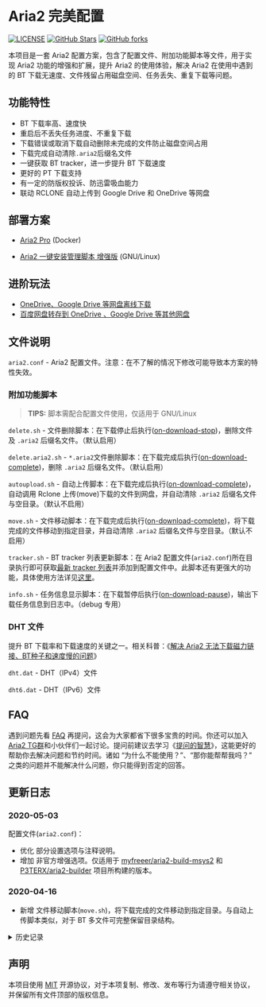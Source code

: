 # Aria2 完美配置

[![LICENSE](https://img.shields.io/github/license/mashape/apistatus.svg?style=flat-square&label=LICENSE)](https://github.com/P3TERX/aria2_perfect_config/blob/master/LICENSE)
[![GitHub Stars](https://img.shields.io/github/stars/P3TERX/aria2_perfect_config.svg?style=flat-square&label=Stars&logo=github)](https://github.com/P3TERX/aria2_perfect_config/stargazers)
[![GitHub forks](https://img.shields.io/github/forks/P3TERX/aria2_perfect_config.svg?style=flat-square&label=Forks&logo=github)](https://github.com/P3TERX/aria2_perfect_config/fork)

本项目是一套 Aria2 配置方案，包含了配置文件、附加功能脚本等文件，用于实现 Aria2 功能的增强和扩展，提升 Aria2 的使用体验，解决 Aria2 在使用中遇到的 BT 下载无速度、文件残留占用磁盘空间、任务丢失、重复下载等问题。

## 功能特性

* BT 下载率高、速度快
* 重启后不丢失任务进度、不重复下载
* 下载错误或取消下载自动删除未完成的文件防止磁盘空间占用
* 下载完成自动清除`.aria2`后缀名文件
* 一键获取 BT tracker，进一步提升 BT 下载速度
* 更好的 PT 下载支持
* 有一定的防版权投诉、防迅雷吸血能力
* 联动 RCLONE 自动上传到 Google Drive 和 OneDrive 等网盘

## 部署方案

- [Aria2 Pro](https://github.com/P3TERX/docker-aria2-pro) (Docker)

- [Aria2 一键安装管理脚本 增强版](https://github.com/P3TERX/aria2.sh) (GNU/Linux)

## 进阶玩法

* [OneDrive、Google Drive 等网盘离线下载](https://p3terx.com/archives/offline-download-of-onedrive-gdrive.html)
* [百度网盘转存到 OneDrive 、Google Drive 等其他网盘](https://p3terx.com/archives/baidunetdisk-transfer-to-onedrive-and-google-drive.html)

## 文件说明

`aria2.conf` - Aria2 配置文件。注意：在不了解的情况下修改可能导致本方案的特性失效。

### 附加功能脚本

> **TIPS:** 脚本需配合配置文件使用，仅适用于 GNU/Linux

`delete.sh` - 文件删除脚本：在下载停止后执行([on-download-stop](https://aria2.github.io/manual/en/html/aria2c.html#cmdoption-on-download-stop))，删除文件及 `.aria2` 后缀名文件。（默认启用）

`delete.aria2.sh` - `*.aria2`文件删除脚本：在下载完成后执行([on-download-complete](https://aria2.github.io/manual/en/html/aria2c.html#cmdoption-on-download-complete))，删除 `.aria2` 后缀名文件。（默认启用）

`autoupload.sh` - 自动上传脚本：在下载完成后执行([on-download-complete](https://aria2.github.io/manual/en/html/aria2c.html#cmdoption-on-download-complete))，自动调用 Rclone 上传(move)下载的文件到网盘，并自动清除 `.aria2` 后缀名文件与空目录。（默认不启用）

`move.sh` - 文件移动脚本：在下载完成后执行([on-download-complete](https://aria2.github.io/manual/en/html/aria2c.html#cmdoption-on-download-complete))，将下载完成的文件移动到指定目录，并自动清除 `.aria2` 后缀名文件与空目录。（默认不启用）

`tracker.sh` - BT tracker 列表更新脚本：在 Aria2 配置文件(`aria2.conf`)所在目录执行即可获取[最新 tracker 列表](https://raw.githubusercontent.com/XIU2/TrackersListCollection/master/all.txt)并添加到配置文件中。此脚本还有更强大的功能，具体使用方法详见[这里](https://github.com/P3TERX/aria2.conf/blob/master/tracker.md)。

`info.sh` - 任务信息显示脚本：在下载暂停后执行([on-download-pause](https://aria2.github.io/manual/en/html/aria2c.html#cmdoption-on-download-pause))，输出下载任务信息到日志中。（debug 专用）

### DHT 文件

提升 BT 下载率和下载速度的关键之一。相关科普：《[解决 Aria2 无法下载磁力链接、BT种子和速度慢的问题](https://p3terx.com/archives/solved-aria2-cant-download-magnetic-link-bt-seed-and-slow-speed.html)》

`dht.dat` - DHT（IPv4）文件

`dht6.dat` - DHT（IPv6）文件

## FAQ

遇到问题先看 [FAQ](https://p3terx.com/archives/aria2_perfect_config-faq.html) 再提问，这会为大家都省下很多宝贵的时间。你还可以加入[Aria2 TG群](https://t.me/Aria2c)和小伙伴们一起讨论。提问前建议去学习《[提问的智慧](https://github.com/ryanhanwu/How-To-Ask-Questions-The-Smart-Way/blob/master/README-zh_CN.md)》，这能更好的帮助你去解决问题和节约时间。诸如 “为什么不能使用？”、“那你能帮帮我吗？” 之类的问题并不能解决什么问题，你只能得到否定的回答。

## 更新日志

### 2020-05-03

配置文件(`aria2.conf`)：
- 优化 部分设置选项与注释说明。
- 增加 非官方增强选项。仅适用于 [myfreeer/aria2-build-msys2](https://github.com/myfreeer/aria2-build-msys2) 和 [P3TERX/aria2-builder](https://github.com/P3TERX/aria2-builder) 项目所构建的版本。

### 2020-04-16

- 新增 文件移动脚本(`move.sh`)，将下载完成的文件移动到指定目录。与自动上传脚本类似，对于 BT 多文件可完整保留目录结构。

<details>
<summary>历史记录</summary>

### 2020-04-12

- 重构 BT tracker 列表更新脚本(`tracker.sh`) ，增加通过 RPC 方式更新 BT tracker 的功能，无需重启 Aria2 即可生效。

### 2020-03-11

配置文件(`aria2.conf`)：
- 新增 日志设置。默认设置日志级别为`warn`，仅输出警告和错误，可大幅减少日志产生并有利于排错。

### 2020-02-18

> **TIPS:** 本次更新重构了所有附加功能脚本。使用 [Aria2 一键安装管理脚本](https://github.com/P3TERX/aria2.sh) 的小伙伴请卸载后升级到最新脚本部署。使用 [Aria2 Pro](https://github.com/P3TERX/docker-aria2-pro)  Docker 镜像的小伙伴请删除配置文件目录后拉取最新镜像进行部署。

RCLONE 自动上传脚本（`autoupload.sh`） ：
- 文件过滤功能强势回归，文件大小过滤、文件类型过滤，功能更强大。
- 新增 RCLONE 高级设置：自定义配置文件路径、配置文件解密、并行上传数等功能。
- 增强上传失败重试机制。

其它：
- 优化自动删除脚本（`delete.sh`、`delete.aria2.sh`）判断逻辑。
- 移除配置文件(`aria2.conf`)过时配置项
- 更新 DHT 文件

### 2020-02-05

配置文件(`aria2.conf`)：
- 更新客户端伪装设置
- 默认开启强制加密（防版权投诉、迅雷吸血）

### 2020-01-22

配置文件(`aria2.conf`)：
- 默认关闭 IPv6 相关功能，防止不支持 IPv6 的情况下导致的 DHT 功能异常。
- 更新客户端伪装设置，理论上可更好的支持 PT 下载。
- 新增 BT 加密设置，理论上可防版权投诉、迅雷吸血。

### 2020-01-15

- 调整脚本注释与格式。
- 优化`delete.sh`判断逻辑，防止不正确的使用方式（路径不一致）导致的文件被删除。

### 2019-11-28

配置文件(`aria2.conf`)：

- 优化配置参数

其它文件：

- 更新 DHT 文件

### 2019-11-25

附加功能脚本：

- 修改 Trackers 来源([XIU2/TrackersListCollection](https://github.com/XIU2/TrackersListCollection))

### 2019-10-23

附加功能脚本：

- 新增 BT tracker 获取脚本

### 2019-10-21

配置文件(`aria2.conf`)：

- 优化配置参数
- 解决已完成的任务在重启后重复下载的 bug
- ~~新增 重启后已完成的任务消失的 bug（雾~~

附加功能脚本：

- 修复 `autoupload.sh` 因 Rlone 上传后剩余空目录导致**上传失败重试功能**误判的 bug
- 改善 `delete.sh`、`delete.aria2.sh` 路径判断逻辑，增加删除空目录功能。

### 2019-10-10

附加功能脚本（`autoupload.sh`）：

- 增加 上传失败重试功能

### 2019-06-08

附加功能脚本（`autoupload.sh`）：

* 优化 路径判断逻辑
* 修复 BT下载文件夹下所有文件时路径无法判断的 bug

### 2019-05-23

附加功能脚本（`autoupload.sh`）：

* 移除上传大小限制
* 优化路径判断逻辑
* 调整脚本触发日志

### 2019-02-13

配置文件：

* 优化 配置参数

### 2019-01-31

配置文件：

* 调整 注释说明

其他文件：

* 更新 DHT（IPv4）文件

### 2019-01-14

附加功能脚本：

* 修复 `autoupload.sh` 在某些情况下上传整个 `root` 目录的 bug
* 优化 `autoupload.sh` 在日志中输出上传文件路径

### 2019-01-09

附加功能脚本：

* 修复 `autoupload.sh` 在某些情况下文件上传位置不正确的 bug
* 修复 `delete.sh` 在某些情况下不删除文件的 bug
* 其他优化调整
* ~~增加  `autoupload.sh` 在某些情况下上传整个 `root` 目录的 bug~~

### 2018-12-25

配置文件：

* 调整 下载暂停时运行`info.sh`，默认不启用

附加功能脚本：

* 优化 `autoupload.sh` 自动上传脚本使用体验，脚本触发时会在日志中输出高能提醒，防止萌新一脸懵逼
* 增加 `info.sh` 下载任务信息显示脚本
* 移除 `test.sh` 测试脚本

### 2018-12-22

配置文件：

* 调整 期望下载速度参数

附加功能脚本：

* 修复 下载文件夹时复杂情况出现的 bug
* 优化 下载文件夹时的判断条件

### 2018-12-11

附加功能脚本：

* 修复 BT下载多级目录时上传不完整和其它 bug

### 2018-12-07

* 添加 DHT（IPv4）文件
* 调整配置文件
* 整合到 [Aria2 一键安装管理脚本](https://github.com/P3TERX/aria2.sh)

### 2018-11-10

* 首次提交

</details>

## 声明

本项目使用 [MIT](https://github.com/P3TERX/aria2.conf/blob/master/LICENSE) 开源协议，对于本项复制、修改、发布等行为请遵守相关协议，并保留所有文件顶部的版权信息。
